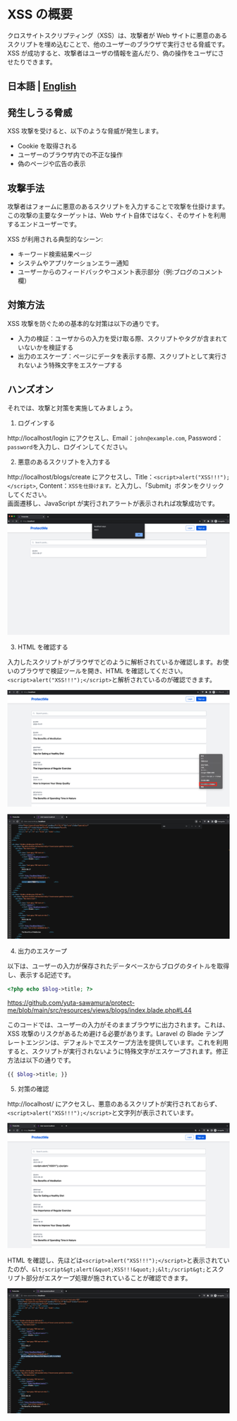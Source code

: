 # XSS の概要

クロスサイトスクリプティング（XSS）は、攻撃者が Web サイトに悪意のあるスクリプトを埋め込むことで、他のユーザーのブラウザで実行させる脅威です。XSS が成功すると、攻撃者はユーザの情報を盗んだり、偽の操作をユーザにさせたりできます。

## 日本語 | [English](../en/XSS.md)

## 発生しうる脅威

XSS 攻撃を受けると、以下のような脅威が発生します。

-   Cookie を取得される
-   ユーザーのブラウザ内での不正な操作
-   偽のページや広告の表示

## 攻撃手法

攻撃者はフォームに悪意のあるスクリプトを入力することで攻撃を仕掛けます。この攻撃の主要なターゲットは、Web サイト自体ではなく、そのサイトを利用するエンドユーザーです。

XSS が利用される典型的なシーン:

-   キーワード検索結果ページ
-   システムやアプリケーションエラー通知
-   ユーザーからのフィードバックやコメント表示部分（例:ブログのコメント欄）

## 対策方法

XSS 攻撃を防ぐための基本的な対策は以下の通りです。

-   入力の検証：ユーザからの入力を受け取る際、スクリプトやタグが含まれていないかを検証する
-   出力のエスケープ：ページにデータを表示する際、スクリプトとして実行されないよう特殊文字をエスケープする

## ハンズオン

それでは、攻撃と対策を実施してみましょう。

1. ログインする

http://localhost/login にアクセスし、Email：`john@example.com`, Password：`password`を入力し、ログインしてください。

2. 悪意のあるスクリプトを入力する

http://localhost/blogs/create にアクセスし、Title：`<script>alert("XSS!!!");</script>`, Content：`XSSを仕掛けます。`と入力し、「Submit」ボタンをクリックしてください。<br>
画面遷移し、JavaScript が実行されアラートが表示されれば攻撃成功です。

![xss](../img/xss1.png)

3. HTML を確認する

入力したスクリプトがブラウザでどのように解析されているか確認します。お使いのブラウザで検証ツールを開き、HTML を確認してください。`<script>alert("XSS!!!");</script>`と解析されているのが確認できます。

![xss](../img/xss2.png)

![xss](../img/xss3.png)

4. 出力のエスケープ

以下は、ユーザーの入力が保存されたデータベースからブログのタイトルを取得し、表示する記述です。

```php
<?php echo $blog->title; ?>
```

https://github.com/yuta-sawamura/protect-me/blob/main/src/resources/views/blogs/index.blade.php#L44

このコードでは、ユーザーの入力がそのままブラウザに出力されます。これは、XSS 攻撃のリスクがあるため避ける必要があります。Laravel の Blade テンプレートエンジンは、デフォルトでエスケープ方法を提供しています。これを利用すると、スクリプトが実行されないように特殊文字がエスケープされます。修正方法は以下の通りです。

```php
{{ $blog->title; }}
```

5. 対策の確認

http://localhost/ にアクセスし、悪意のあるスクリプトが実行されておらず、`<script>alert("XSS!!!");</script>`と文字列が表示されています。

![xss](../img/xss4.png)

HTML を確認し、先ほどは`<script>alert("XSS!!!");</script>`と表示されていたのが、`&lt;script&gt;alert(&quot;XSS!!!&quot;);&lt;/script&gt;`とスクリプト部分がエスケープ処理が施されていることが確認できます。

![xss](../img/xss5.png)
